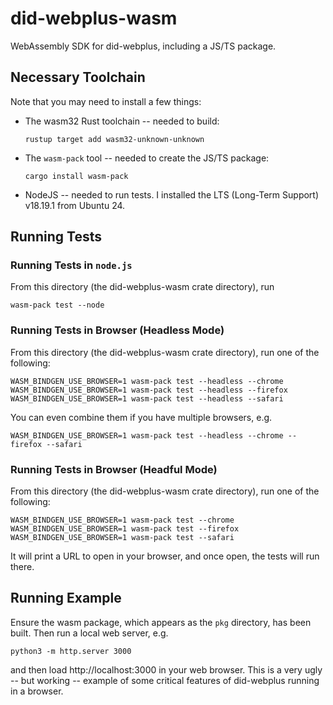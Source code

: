# did-webplus-wasm

WebAssembly SDK for did-webplus, including a JS/TS package.

## Necessary Toolchain

Note that you may need to install a few things:

-   The wasm32 Rust toolchain -- needed to build:

        rustup target add wasm32-unknown-unknown

-   The `wasm-pack` tool -- needed to create the JS/TS package:

        cargo install wasm-pack

-   NodeJS -- needed to run tests.  I installed the LTS (Long-Term Support) v18.19.1 from Ubuntu 24.

## Running Tests

### Running Tests in `node.js`

From this directory (the did-webplus-wasm crate directory), run

    wasm-pack test --node

### Running Tests in Browser (Headless Mode)

From this directory (the did-webplus-wasm crate directory), run one of the following:

    WASM_BINDGEN_USE_BROWSER=1 wasm-pack test --headless --chrome
    WASM_BINDGEN_USE_BROWSER=1 wasm-pack test --headless --firefox
    WASM_BINDGEN_USE_BROWSER=1 wasm-pack test --headless --safari

You can even combine them if you have multiple browsers, e.g.

    WASM_BINDGEN_USE_BROWSER=1 wasm-pack test --headless --chrome --firefox --safari

### Running Tests in Browser (Headful Mode)

From this directory (the did-webplus-wasm crate directory), run one of the following:

    WASM_BINDGEN_USE_BROWSER=1 wasm-pack test --chrome
    WASM_BINDGEN_USE_BROWSER=1 wasm-pack test --firefox
    WASM_BINDGEN_USE_BROWSER=1 wasm-pack test --safari

It will print a URL to open in your browser, and once open, the tests will run there.

## Running Example

Ensure the wasm package, which appears as the `pkg` directory, has been built.  Then run a local web server, e.g.

    python3 -m http.server 3000

and then load http://localhost:3000 in your web browser.  This is a very ugly -- but working -- example of some critical features of did-webplus running in a browser.
